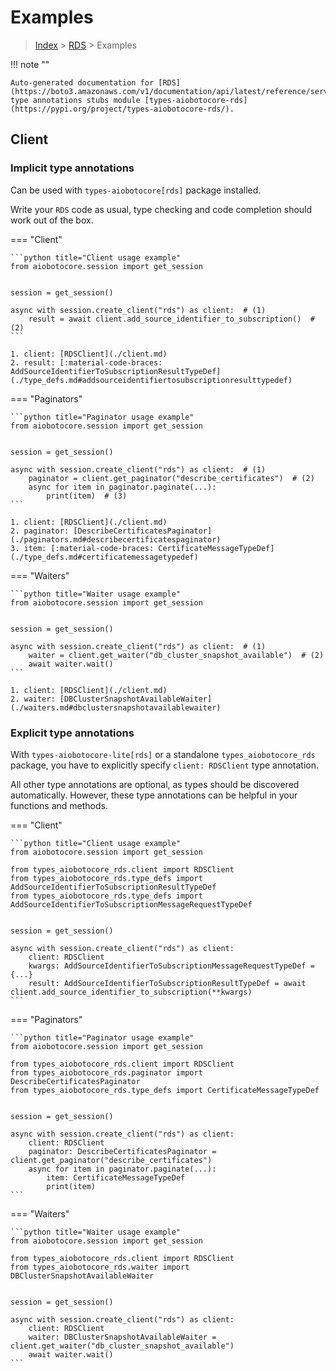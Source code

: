 # Examples

> [Index](../README.md) > [RDS](./README.md) > Examples

!!! note ""

    Auto-generated documentation for [RDS](https://boto3.amazonaws.com/v1/documentation/api/latest/reference/services/rds.html#RDS)
    type annotations stubs module [types-aiobotocore-rds](https://pypi.org/project/types-aiobotocore-rds/).

## Client

### Implicit type annotations

Can be used with `types-aiobotocore[rds]` package installed.

Write your `RDS` code as usual,
type checking and code completion should work out of the box.



=== "Client"

    ```python title="Client usage example"
    from aiobotocore.session import get_session


    session = get_session()

    async with session.create_client("rds") as client:  # (1)
        result = await client.add_source_identifier_to_subscription()  # (2)
    ```

    1. client: [RDSClient](./client.md)
    2. result: [:material-code-braces: AddSourceIdentifierToSubscriptionResultTypeDef](./type_defs.md#addsourceidentifiertosubscriptionresulttypedef) 



=== "Paginators"

    ```python title="Paginator usage example"
    from aiobotocore.session import get_session


    session = get_session()

    async with session.create_client("rds") as client:  # (1)
        paginator = client.get_paginator("describe_certificates")  # (2)
        async for item in paginator.paginate(...):
            print(item)  # (3)
    ```

    1. client: [RDSClient](./client.md)
    2. paginator: [DescribeCertificatesPaginator](./paginators.md#describecertificatespaginator)
    3. item: [:material-code-braces: CertificateMessageTypeDef](./type_defs.md#certificatemessagetypedef) 



=== "Waiters"

    ```python title="Waiter usage example"
    from aiobotocore.session import get_session


    session = get_session()

    async with session.create_client("rds") as client:  # (1)
        waiter = client.get_waiter("db_cluster_snapshot_available")  # (2)
        await waiter.wait()
    ```

    1. client: [RDSClient](./client.md)
    2. waiter: [DBClusterSnapshotAvailableWaiter](./waiters.md#dbclustersnapshotavailablewaiter)


### Explicit type annotations

With `types-aiobotocore-lite[rds]`
or a standalone `types_aiobotocore_rds` package, you have to explicitly specify
`client: RDSClient` type annotation.

All other type annotations are optional, as types should be discovered automatically.
However, these type annotations can be helpful in your functions and methods.


=== "Client"

    ```python title="Client usage example"
    from aiobotocore.session import get_session

    from types_aiobotocore_rds.client import RDSClient
    from types_aiobotocore_rds.type_defs import AddSourceIdentifierToSubscriptionResultTypeDef
    from types_aiobotocore_rds.type_defs import AddSourceIdentifierToSubscriptionMessageRequestTypeDef


    session = get_session()

    async with session.create_client("rds") as client:
        client: RDSClient
        kwargs: AddSourceIdentifierToSubscriptionMessageRequestTypeDef = {...}
        result: AddSourceIdentifierToSubscriptionResultTypeDef = await client.add_source_identifier_to_subscription(**kwargs)
    ```



=== "Paginators"

    ```python title="Paginator usage example"
    from aiobotocore.session import get_session

    from types_aiobotocore_rds.client import RDSClient
    from types_aiobotocore_rds.paginator import DescribeCertificatesPaginator
    from types_aiobotocore_rds.type_defs import CertificateMessageTypeDef


    session = get_session()

    async with session.create_client("rds") as client:
        client: RDSClient
        paginator: DescribeCertificatesPaginator = client.get_paginator("describe_certificates")
        async for item in paginator.paginate(...):
            item: CertificateMessageTypeDef
            print(item)
    ```



=== "Waiters"

    ```python title="Waiter usage example"
    from aiobotocore.session import get_session

    from types_aiobotocore_rds.client import RDSClient
    from types_aiobotocore_rds.waiter import DBClusterSnapshotAvailableWaiter


    session = get_session()

    async with session.create_client("rds") as client:
        client: RDSClient
        waiter: DBClusterSnapshotAvailableWaiter = client.get_waiter("db_cluster_snapshot_available")
        await waiter.wait()
    ```
